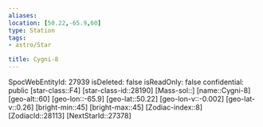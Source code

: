 ```yaml
---
aliases: 
location: [50.22,-65.9,60]
type: Station
tags:
- astro/Star

title: Cygni-8
---
```

SpocWebEntityId: 27939
isDeleted: false
isReadOnly: false
confidential: public
[star-class::F4]
[star-class-id::28190]
[Mass-sol::]
[name::Cygni-8]
[geo-alt::60]
[geo-lon::-65.9]
[geo-lat::50.22]
[geo-lon-v::-0.002]
[geo-lat-v::0.26]
[bright-min::45]
[bright-max::45]
[Zodiac-index::8]
[ZodiacId::28113]
[NextStarId::27378]



